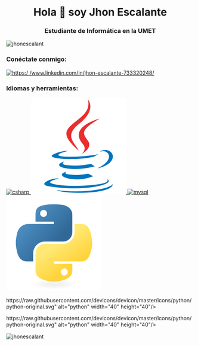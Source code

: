 <h1 align="center">Hola 👋 soy Jhon Escalante</h1>
<h3 align="center">Estudiante de Informática en la UMET</h3>

<p align="left"> <img src="https: //komarev.com/ghpvc/?username=jhonescalant&label=Profile%20views&color=0e75b6&style=flat" alt="jhonescalant" /> </p>

<h3 align="left">Conéctate conmigo:</h3>
<p align="left">
<a href="https://linkedin.com/in/https://www.linkedin.com/in/jhon-escalante-733320248/" target="blank"><img align= "center" src="https://raw.githubusercontent.com/rahuldkjain/github-profile-readme-generator/master/src/images/icons/Social/linked-in-alt.svg" alt="https:/ /www.linkedin.com/in/jhon-escalante-733320248/" height="30" width="40" /></a>
</p>

<h3 align="left">Idiomas y herramientas:</h3>
<p align="left"> <a href="https://www.w3schools.com/cs/" target="_blank" rel="noreferrer"> <img src="https://raw.githubusercontent. com/devicons/devicon/master/icons/csharp/csharp-original.svg" alt="csharp" width="40" height="40"/> </a> <a href="https://www. java.com" target="_blank" rel="noreferrer"> <img src="https://raw.githubusercontent.com/devicons/devicon/master/icons/java/java-original.svg" alt="java " ancho="40" altura="40"/> </a> <a href="https://www.mysql.com/" target="_blank" rel="noreferrer"> <img src="https ://crudo.githubusercontent.com/devicons/devicon/master/icons/mysql/mysql-original-wordmark.svg" alt="mysql" width="40" height="40"/> </a> <a href="https: //www.python.org" target="_blank" rel="noreferrer"> <img src="https://raw.githubusercontent.com/devicons/devicon/master/icons/python/python-original.svg" alt="pitón" ancho="40" altura="40"/> </a> </p>https://raw.githubusercontent.com/devicons/devicon/master/icons/python/python-original.svg" alt="python" width="40" height="40"/> </a> </p >https://raw.githubusercontent.com/devicons/devicon/master/icons/python/python-original.svg" alt="python" width="40" height="40"/> </a> </p >

<p><img align="center" src="https://github-readme-stats.vercel.app/api/top-langs?username=jhonescalant&show_icons=true&locale=en&layout=compact" alt="jhonescalant" /> </p>
